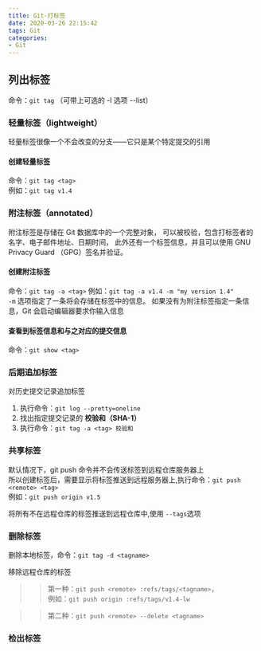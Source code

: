 ```yaml
---
title: Git-打标签
date: 2020-03-26 22:15:42
tags: Git
categories: 
- Git
---
```

## 列出标签
命令：`git tag` （可带上可选的 -l 选项 --list）

### 轻量标签（lightweight）
轻量标签很像一个不会改变的分支——它只是某个特定提交的引用
<!-- more -->
#### 创建轻量标签
命令：`git tag <tag>`\
例如：`git tag v1.4`

### 附注标签（annotated）
附注标签是存储在 Git 数据库中的一个完整对象， 可以被校验，包含打标签者的名字、电子邮件地址、日期时间， 此外还有一个标签信息，并且可以使用 GNU Privacy Guard （GPG）签名并验证。

#### 创建附注标签
命令：`git tag -a <tag>`
例如：`git tag -a v1.4 -m "my version 1.4"`\
`-m` 选项指定了一条将会存储在标签中的信息。 如果没有为附注标签指定一条信息，Git 会启动编辑器要求你输入信息

#### 查看到标签信息和与之对应的提交信息
命令：`git show <tag>`

### 后期追加标签
对历史提交记录追加标签
1. 执行命令：`git log --pretty=oneline`
2. 找出指定提交记录的 **校验和（SHA-1）**
3. 执行命令：`git tag -a <tag> 校验和`

### 共享标签
默认情况下，git push 命令并不会传送标签到远程仓库服务器上\
所以创建标签后，需要显示将标签推送到远程服务器上,执行命令：`git push <remote> <tag>`\
例如：`git push origin v1.5`

将所有不在远程仓库的标签推送到远程仓库中,使用 `--tags`选项

### 删除标签
删除本地标签，命令：`git tag -d <tagname>`

移除远程仓库的标签
>> 第一种：`git push <remote> :refs/tags/<tagname>`，\
例如：`git push origin :refs/tags/v1.4-lw`

>> 第二种：`git push <remote> --delete <tagname>`

### 检出标签
